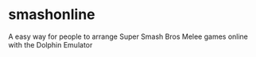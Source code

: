 smashonline
===========

A easy way for people to arrange Super Smash Bros Melee games online with the Dolphin Emulator
